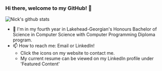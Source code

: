 ### Hi there, welcome to my GitHub! 👋
![Nick's github stats](https://github-readme-stats.vercel.app/api?username=nicksantoscs&hide=contribs,issues)

- 🔭 I'm in my fourth year in Lakehead-Georgian's Honours Bachelor of Science in Computer Science with Computer Programming Diploma program.
- 📫 How to reach me: Email or LinkedIn!
  - Click the icons on my website to contact me.
  - My current resume can be viewed on my LinkedIn profile under 'Featured Content'
